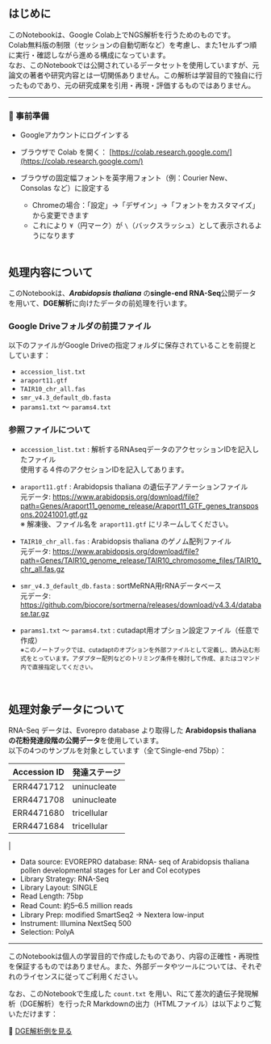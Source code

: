 ## はじめに

このNotebookは、Google Colab上でNGS解析を行うためのものです。  
Colab無料版の制限（セッションの自動切断など）を考慮し、また1セルずつ順に実行・確認しながら進める構成になっています。  
なお、このNotebookでは公開されているデータセットを使用していますが、元論文の著者や研究内容とは一切関係ありません。この解析は学習目的で独自に行ったものであり、元の研究成果を引用・再現・評価するものではありません。

---

### 🔧 事前準備

- Googleアカウントにログインする  
- ブラウザで Colab を開く： [https://colab.research.google.com/](https://colab.research.google.com/)
- ブラウザの固定幅フォントを英字用フォント（例：Courier New、Consolas など）に設定する  
  - Chromeの場合：「設定」→「デザイン」→「フォントをカスタマイズ」から変更できます
  - これにより `¥`（円マーク）が `\`（バックスラッシュ）として表示されるようになります
  
  <br>
## 処理内容について

このNotebookは、***Arabidopsis thaliana*** の**single-end RNA-Seq**公開データを用いて、**DGE解析**に向けたデータの前処理を行います。



###  Google Driveフォルダの前提ファイル

以下のファイルがGoogle Driveの指定フォルダに保存されていることを前提としています：

- `accession_list.txt`  
- `araport11.gtf`  
- `TAIR10_chr_all.fas`  
- `smr_v4.3_default_db.fasta`  
- `params1.txt` ～ `params4.txt`



###  参照ファイルについて



   
- `accession_list.txt` : 解析するRNAseqデータのアクセッションIDを記入したファイル  
使用する４件のアクセションIDを記入してあります。

- `araport11.gtf` : Arabidopsis thaliana の遺伝子アノテーションファイル  
  元データ: https://www.arabidopsis.org/download/file?path=Genes/Araport11_genome_release/Araport11_GTF_genes_transposons.20241001.gtf.gz  
※ 解凍後、ファイル名を `araport11.gtf` にリネームしてください。

- `TAIR10_chr_all.fas` : Arabidopsis thaliana のゲノム配列ファイル  
  元データ: https://www.arabidopsis.org/download/file?path=Genes/TAIR10_genome_release/TAIR10_chromosome_files/TAIR10_chr_all.fas.gz

- `smr_v4.3_default_db.fasta` : sortMeRNA用rRNAデータベース  
  元データ: https://github.com/biocore/sortmerna/releases/download/v4.3.4/database.tar.gz

- `params1.txt` ～ `params4.txt` : cutadapt用オプション設定ファイル（任意で作成）  
<sub>※このノートブックでは、cutadaptのオプションを外部ファイルとして定義し、読み込む形式をとっています。アダプター配列などのトリミング条件を検討して作成、またはコマンド内で直接指定してください。  </sub>

<br>

## 処理対象データについて
RNA-Seq データは、Evorepro database より取得した **Arabidopsis thaliana の花粉発達段階の公開データ**を使用しています。  
以下の4つのサンプルを対象としています（全てSingle-end 75bp）：

| Accession ID | 発達ステージ     |
|--------------|-----------------|
| ERR4471712   | uninucleate     |
| ERR4471708   | uninucleate     |
| ERR4471680   | tricellular     |
| ERR4471684   | tricellular     |
|
- Data source: EVOREPRO database: RNA- seq of Arabidopsis thaliana pollen developmental stages for Ler and Col ecotypes
- Library Strategy: RNA-Seq  
- Library Layout: SINGLE  
- Read Length: 75bp  
- Read Count: 約5–6.5 million reads  
- Library Prep: modified SmartSeq2 → Nextera low-input  
- Instrument: Illumina NextSeq 500  
- Selection: PolyA
---
このNotebookは個人の学習目的で作成したものであり、内容の正確性・再現性を保証するものではありません。また、外部データやツールについては、それぞれのライセンスに従ってご利用ください。

なお、このNotebookで生成した `count.txt` を用い、Rにて差次的遺伝子発現解析（DGE解析）を行ったR Markdownの出力（HTMLファイル）は以下よりご覧いただけます：

🔗 [DGE解析例を見る](https://takany-bioinfo.github.io/rna-seq-learning/dge_01.html)
